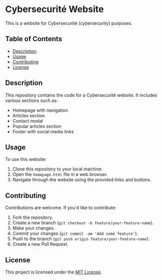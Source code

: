 # Cybersecurité Website

This is a website for Cybersecurité (cybersecurity) purposes.

## Table of Contents

- [Description](#description)
- [Usage](#usage)
- [Contributing](#contributing)
- [License](#license)

## Description

This repository contains the code for a Cybersecurité website. It includes various sections such as:
- Homepage with navigation
- Articles section
- Contact modal
- Popular articles section
- Footer with social media links

## Usage

To use this website:
1. Clone this repository to your local machine.
2. Open the `homepage.html` file in a web browser.
3. Navigate through the website using the provided links and buttons.

## Contributing

Contributions are welcome. If you'd like to contribute:
1. Fork the repository.
2. Create a new branch (`git checkout -b feature/your-feature-name`).
3. Make your changes.
4. Commit your changes (`git commit -am 'Add some feature'`).
5. Push to the branch (`git push origin feature/your-feature-name`).
6. Create a new Pull Request.

## License

This project is licensed under the [MIT License](LICENSE).
